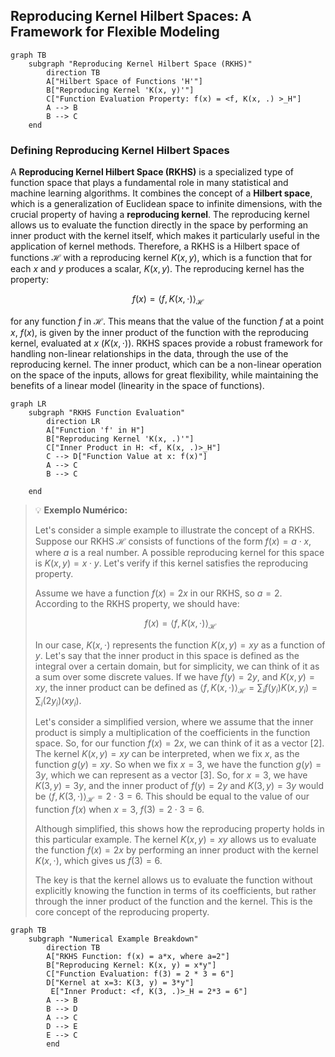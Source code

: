 ## Reproducing Kernel Hilbert Spaces: A Framework for Flexible Modeling

```mermaid
graph TB
    subgraph "Reproducing Kernel Hilbert Space (RKHS)"
        direction TB
        A["Hilbert Space of Functions 'H'"]
        B["Reproducing Kernel 'K(x, y)'"]
        C["Function Evaluation Property: f(x) = <f, K(x, .) >_H"]
        A --> B
        B --> C
    end
```

### Defining Reproducing Kernel Hilbert Spaces

A **Reproducing Kernel Hilbert Space (RKHS)** is a specialized type of function space that plays a fundamental role in many statistical and machine learning algorithms. It combines the concept of a **Hilbert space**, which is a generalization of Euclidean space to infinite dimensions, with the crucial property of having a **reproducing kernel**. The reproducing kernel allows us to evaluate the function directly in the space by performing an inner product with the kernel itself, which makes it particularly useful in the application of kernel methods. Therefore, a RKHS is a Hilbert space of functions $\mathcal{H}$ with a reproducing kernel $K(x, y)$, which is a function that for each $x$ and $y$ produces a scalar, $K(x,y)$. The reproducing kernel has the property:

$$f(x) = \langle f, K(x, \cdot) \rangle_\mathcal{H}$$

for any function $f$ in $\mathcal{H}$. This means that the value of the function $f$ at a point $x$, $f(x)$, is given by the inner product of the function with the reproducing kernel, evaluated at $x$ ($K(x,\cdot)$). RKHS spaces provide a robust framework for handling non-linear relationships in the data, through the use of the reproducing kernel. The inner product, which can be a non-linear operation on the space of the inputs, allows for great flexibility, while maintaining the benefits of a linear model (linearity in the space of functions).

```mermaid
graph LR
    subgraph "RKHS Function Evaluation"
        direction LR
        A["Function 'f' in H"]
        B["Reproducing Kernel 'K(x, .)'"]
        C["Inner Product in H: <f, K(x, .)>_H"]
        C --> D["Function Value at x: f(x)"]
        A --> C
        B --> C

    end
```

> 💡 **Exemplo Numérico:**
>
> Let's consider a simple example to illustrate the concept of a RKHS. Suppose our RKHS $\mathcal{H}$ consists of functions of the form $f(x) = a \cdot x$, where $a$ is a real number.  A possible reproducing kernel for this space is $K(x, y) = x \cdot y$.  Let's verify if this kernel satisfies the reproducing property.
>
> Assume we have a function $f(x) = 2x$ in our RKHS, so $a=2$.  According to the RKHS property, we should have:
>
> $$f(x) = \langle f, K(x, \cdot) \rangle_\mathcal{H}$$
>
> In our case, $K(x, \cdot)$ represents the function $K(x, y) = xy$ as a function of $y$.  Let's say that the inner product in this space is defined as the integral over a certain domain, but for simplicity, we can think of it as a sum over some discrete values. If we have $f(y) = 2y$, and $K(x,y) = xy$, the inner product can be defined as $\langle f, K(x, \cdot) \rangle_\mathcal{H} = \sum_i f(y_i) K(x, y_i) = \sum_i (2y_i) (xy_i)$.
>
> Let's consider a simplified version, where we assume that the inner product is simply a multiplication of the coefficients in the function space. So, for our function $f(x) = 2x$, we can think of it as a vector $[2]$. The kernel $K(x,y) = xy$ can be interpreted, when we fix $x$, as the function $g(y) = xy$. So when we fix $x=3$, we have the function $g(y) = 3y$, which we can represent as a vector $[3]$. So, for $x=3$, we have $K(3, y) = 3y$, and the inner product of $f(y) = 2y$ and $K(3,y) = 3y$ would be $\langle f, K(3, \cdot) \rangle_\mathcal{H} = 2 \cdot 3 = 6$. This should be equal to the value of our function $f(x)$ when $x=3$, $f(3) = 2 \cdot 3 = 6$.
>
>  Although simplified, this shows how the reproducing property holds in this particular example. The kernel $K(x,y) = xy$ allows us to evaluate the function $f(x) = 2x$ by performing an inner product with the kernel $K(x, \cdot)$, which gives us $f(3) = 6$.
>
> The key is that the kernel allows us to evaluate the function without explicitly knowing the function in terms of its coefficients, but rather through the inner product of the function and the kernel. This is the core concept of the reproducing property.

```mermaid
graph TB
    subgraph "Numerical Example Breakdown"
        direction TB
        A["RKHS Function: f(x) = a*x, where a=2"]
        B["Reproducing Kernel: K(x, y) = x*y"]
        C["Function Evaluation: f(3) = 2 * 3 = 6"]
        D["Kernel at x=3: K(3, y) = 3*y"]
         E["Inner Product: <f, K(3, .)>_H = 2*3 = 6"]
        A --> B
        B --> D
        A --> C
        D --> E
        E --> C
        end
```

[^5.8.1]: "An important subclass of problems of the form (5.42) are generated by a positive definite kernel K(x,y), and the corresponding space of functions HK is called a reproducing kernel Hilbert space (RKHS)." *(Trecho de <Basis Expansions and Regularization>)*

